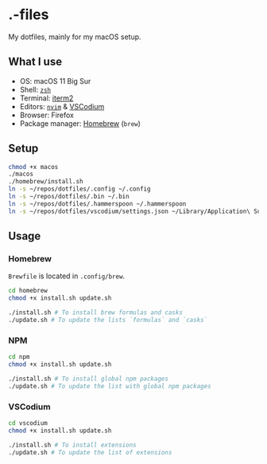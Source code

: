 # .-files

My dotfiles, mainly for my macOS setup.

## What I use

- OS: macOS 11 Big Sur
- Shell: [`zsh`](.config/zsh)
- Terminal: [iterm2](.config/iterm)
- Editors: [`nvim`](.config/nvim) & [VSCodium](vscodium)
- Browser: Firefox
- Package manager: [Homebrew](https://brew.sh) (`brew`)

## Setup

```sh
chmod +x macos
./macos
./homebrew/install.sh
ln -s ~/repos/dotfiles/.config ~/.config
ln -s ~/repos/dotfiles/.bin ~/.bin
ln -s ~/repos/dotfiles/.hammerspoon ~/.hammerspoon
ln -s ~/repos/dotfiles/vscodium/settings.json ~/Library/Application\ Support/VSCodium/User/settings.json
```

## Usage

### Homebrew

`Brewfile` is located in `.config/brew`.

```sh
cd homebrew
chmod +x install.sh update.sh

./install.sh # To install brew formulas and casks
./update.sh # To update the lists `formulas` and `casks`
```

### NPM

```sh
cd npm
chmod +x install.sh update.sh

./install.sh # To install global npm packages
./update.sh # To update the list with global npm packages
```

### VSCodium

```sh
cd vscodium
chmod +x install.sh update.sh

./install.sh # To install extensions
./update.sh # To update the list of extensions
```
